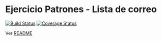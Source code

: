 # Ejercicio Patrones - Lista de correo

[![Build Status](https://travis-ci.com/uqbar-project/eg-lista-correo-xtend.svg?branch=strategy-bloques)](https://travis-ci.com/uqbar-project/eg-lista-correo-xtend) [![Coverage Status](https://coveralls.io/repos/github/uqbar-project/eg-lista-correo-xtend/badge.svg?branch=strategy-bloques&service=github)](https://coveralls.io/github/uqbar-project/eg-lista-correo-xtend?branch=strategy-bloques&service=github)

Ver [README](https://github.com/uqbar-project/eg-lista-correo-xtend/blob/master/README.md)
